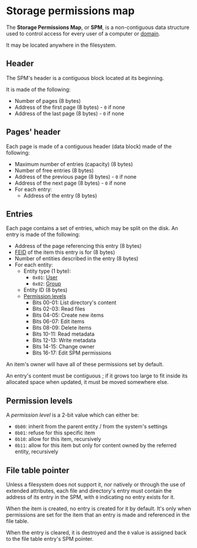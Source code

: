 # Storage permissions map

The **Storage Permissions Map**, or **SPM**, is a non-contiguous data structure used to control access for every user of a computer or [domain](../features/domains.md).

It may be located anywhere in the filesystem.

## Header

The SPM's header is a contiguous block located at its beginning.

It is made of the following:

- Number of pages (8 bytes)
- Address of the first page (8 bytes) - `0` if none
- Address of the last page (8 bytes) - `0` if none

## Pages' header

Each page is made of a contiguous header (data block) made of the following:

- Maximum number of entries (capacity) (8 bytes)
- Number of free entries (8 bytes)
- Address of the previous page (8 bytes) - `0` if none
- Address of the next page (8 bytes) - `0` if none
- For each entry:
  - Address of the entry (8 bytes)

## Entries

Each page contains a set of entries, which may be split on the disk. An entry is made of the following:

- Address of the page referencing this entry (8 bytes)
- [FEID](filesystem.md#filesystem-unique-identifier) of the item this entry is for (8 bytes)
- Number of entities described in the entry (8 bytes)
- For each entity:
  - Entity type (1 byte):
    - `0x01`: [User](../concepts/users.md)
    - `0x02`: [Group](../concepts/users.md#groups)
  - Entity ID (8 bytes)
  - [Permission levels](#permission-levels)
    - Bits 00-01: List directory's content
    - Bits 02-03: Read files
    - Bits 04-05: Create new items
    - Bits 06-07: Edit items
    - Bits 08-09: Delete items
    - Bits 10-11: Read metadata
    - Bits 12-13: Write metadata
    - Bits 14-15: Change owner
    - Bits 16-17: Edit SPM permissions

An item's owner will have all of these permissions set by default.

An entry's content must be contiguous ; if it grows too large to fit inside its allocated space when updated, it must be moved somewhere else.

## Permission levels

A _permission level_ is a 2-bit value which can either be:

- `0b00`: inherit from the parent entity / from the system's settings
- `0b01`: refuse for this specific item
- `0b10`: allow for this item, recursively
- `0b11`: allow for this item but only for content owned by the referred entity, recursively

## File table pointer

Unless a filesystem does not support it, nor natively or through the use of extended attributes, each file and directory's entry must contain the address of its entry in the SPM, with `0` indicating no entry exists for it.

When the item is created, no entry is created for it by default. It's only when permissions are set for the item that an entry is made and referenced in the file table.

When the entry is cleared, it is destroyed and the `0` value is assigned back to the file table entry's SPM pointer.